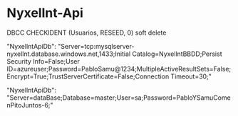 # Nyxellnt-Api

DBCC CHECKIDENT (Usuarios, RESEED, 0)
soft delete

"NyxellntApiDb": "Server=tcp:mysqlserver-nyxellnt.database.windows.net,1433;Initial Catalog=NyxellntBBDD;Persist Security Info=False;User ID=azureuser;Password=PabloSamu@1234;MultipleActiveResultSets=False;Encrypt=True;TrustServerCertificate=False;Connection Timeout=30;"


"NyxellntApiDb": "Server=dataBase;Database=master;User=sa;Password=PabloYSamuComenPitoJuntos-6;"